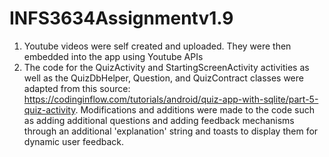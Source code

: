 # INFS3634Assignmentv1.9

1. Youtube videos were self created and uploaded. They were then embedded into the app using Youtube APIs
2. The code for the QuizActivity and StartingScreenActivity activities as well as the QuizDbHelper, Question, and QuizContract classes were adapted from this source: https://codinginflow.com/tutorials/android/quiz-app-with-sqlite/part-5-quiz-activity. Modifications and additions were made to the code such as adding additional questions and adding feedback mechanisms through an additional 'explanation' string and toasts to display them for dynamic user feedback.
